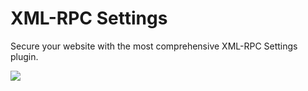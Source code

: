 # XML-RPC Settings

Secure your website with the most comprehensive XML-RPC Settings plugin.

![](wordpress.png)
